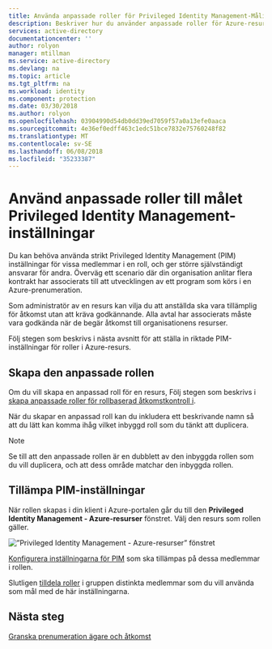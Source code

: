 ```yaml
---
title: Använda anpassade roller för Privileged Identity Management-Målinställningar för Azure-resurser | Microsoft Docs
description: Beskriver hur du använder anpassade roller för Azure-resurser med PIM.
services: active-directory
documentationcenter: ''
author: rolyon
manager: mtillman
ms.service: active-directory
ms.devlang: na
ms.topic: article
ms.tgt_pltfrm: na
ms.workload: identity
ms.component: protection
ms.date: 03/30/2018
ms.author: rolyon
ms.openlocfilehash: 03904990d54db0dd39ed7059f57a0a13efe0aaca
ms.sourcegitcommit: 4e36ef0edff463c1edc51bce7832e75760248f82
ms.translationtype: MT
ms.contentlocale: sv-SE
ms.lasthandoff: 06/08/2018
ms.locfileid: "35233387"
---
```

# <a name="use-custom-roles-to-target-privileged-identity-management-settings"></a>Använd anpassade roller till målet Privileged Identity Management-inställningar

Du kan behöva använda strikt Privileged Identity Management (PIM) inställningar för vissa medlemmar i en roll, och ger större självständigt ansvarar för andra. Överväg ett scenario där din organisation anlitar flera kontrakt har associerats till att utvecklingen av ett program som körs i en Azure-prenumeration.

Som administratör av en resurs kan vilja du att anställda ska vara tillämplig för åtkomst utan att kräva godkännande. Alla avtal har associerats måste vara godkända när de begär åtkomst till organisationens resurser.

Följ stegen som beskrivs i nästa avsnitt för att ställa in riktade PIM-inställningar för roller i Azure-resurs.

## <a name="create-the-custom-role"></a>Skapa den anpassade rollen

Om du vill skapa en anpassad roll för en resurs, Följ stegen som beskrivs i [skapa anpassade roller för rollbaserad åtkomstkontroll i](../role-based-access-control-custom-roles.md).

När du skapar en anpassad roll kan du inkludera ett beskrivande namn så att du lätt kan komma ihåg vilket inbyggd roll som du tänkt att duplicera.

> [!NOTE]
> Se till att den anpassade rollen är en dubblett av den inbyggda rollen som du vill duplicera, och att dess område matchar den inbyggda rollen.

## <a name="apply-pim-settings"></a>Tillämpa PIM-inställningar

När rollen skapas i din klient i Azure-portalen går du till den **Privileged Identity Management - Azure-resurser** fönstret. Välj den resurs som rollen gäller.

![”Privileged Identity Management - Azure-resurser” fönstret](media/azure-pim-resource-rbac/aadpim_manage_azure_resource_some_there.png)

[Konfigurera inställningarna för PIM](pim-resource-roles-configure-role-settings.md) som ska tillämpas på dessa medlemmar i rollen.

Slutligen [tilldela roller](pim-resource-roles-assign-roles.md) i gruppen distinkta medlemmar som du vill använda som mål med de här inställningarna.

## <a name="next-steps"></a>Nästa steg

[Granska prenumeration ägare och åtkomst](pim-resource-roles-perform-access-review.md)
